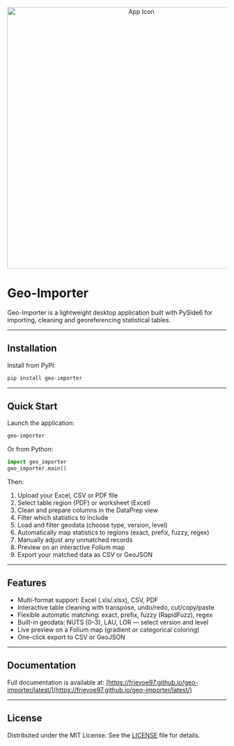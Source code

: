 <p align="center">
  <img src="https://i.ibb.co/Ld4kyGq9/app-icon-long.png" alt="App Icon" width="600" />
</p>

# Geo-Importer

Geo-Importer is a lightweight desktop application built with PySide6 for importing, cleaning and georeferencing statistical tables.

---

## Installation

Install from PyPI:

```bash
pip install geo-importer
````

---

## Quick Start

Launch the application:

```bash
geo-importer
```

Or from Python:

```python
import geo_importer
geo_importer.main()
```

Then:

1. Upload your Excel, CSV or PDF file
2. Select table region (PDF) or worksheet (Excel)
3. Clean and prepare columns in the DataPrep view
4. Filter which statistics to include
5. Load and filter geodata (choose type, version, level)
6. Automatically map statistics to regions (exact, prefix, fuzzy, regex)
7. Manually adjust any unmatched records
8. Preview on an interactive Folium map
9. Export your matched data as CSV or GeoJSON

---

## Features

* Multi-format support: Excel (.xls/.xlsx), CSV, PDF
* Interactive table cleaning with transpose, undo/redo, cut/copy/paste
* Flexible automatic matching: exact, prefix, fuzzy (RapidFuzz), regex
* Built-in geodata: NUTS (0–3), LAU, LOR — select version and level
* Live preview on a Folium map (gradient or categorical coloring)
* One-click export to CSV or GeoJSON

---

## Documentation

Full documentation is available at:
[https://frievoe97.github.io/geo-importer/latest/](https://frievoe97.github.io/geo-importer/latest/)

---

## License

Distributed under the MIT License. See the [LICENSE](https://github.com/frievoe97/geo-importer/blob/main/LICENSE) file for details.